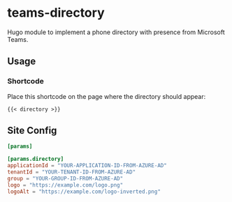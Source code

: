 # teams-directory

Hugo module to implement a phone directory with presence from Microsoft Teams.

## Usage

### Shortcode

Place this shortcode on the page where the directory should appear:

```
{{< directory >}}
```

## Site Config

```toml
[params]

[params.directory]
applicationId = "YOUR-APPLICATION-ID-FROM-AZURE-AD"
tenantId = "YOUR-TENANT-ID-FROM-AZURE-AD"
group = "YOUR-GROUP-ID-FROM-AZURE-AD"
logo = "https://example.com/logo.png"
logoAlt = "https://example.com/logo-inverted.png"
```